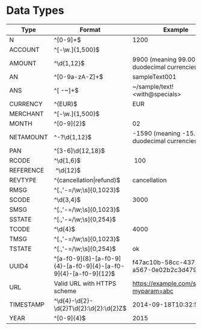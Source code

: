 # Data Types

Type | Format | Example
---- | ------ | ------
N | ^[0-9]+$ | 1200
ACCOUNT | ^[-\w.]{1,500}$ |
AMOUNT | ^\d{1,12}$ | 9900 (meaning 99.00 for duodecimal currencies)
AN | ^[0-9a-zA-Z]+$ | sampleText001
ANS | ^[ -~]+$ | ~/sample/text! &lt;with@specials&gt;
CURRENCY | ^(EUR)$ | EUR
MERCHANT | ^[-\w.]{1,500}$ |
MONTH | ^[0-9]{2}$ | 02
NETAMOUNT | ^-?\d{1,12}$ | -1590 (meaning -15.90 for duodecimal currencies)
PAN | ^[3-6]\d{12,18}$ |
RCODE | ^\d{1,6}$ | 100
REFERENCE | ^\d{12}$ |
REVTYPE | ^(cancellation&#124;refund)$ | cancellation
RMSG | ^[.,'-=/\w;\s]{0,1023}$ |
SCODE | ^\d{3,4}$ | 3000
SMSG | ^[.,'-=/\w;\s]{0,1023}$ |
SSTATE | ^[.,'-=/\w;\s]{0,254}$ |
TCODE | ^\d{4}$ | 4000
TMSG | ^[.,'-=/\w;\s]{0,1023}$ |
TSTATE | ^[.,'-=/\w;\s]{0,254}$ | ok
UUID4 | ^[a-f0-9]{8}-[a-f0-9]{4}-[a-f0-9]{4}-[a-f0-9]{4}-[a-f0-9]{12}$ | f47ac10b-58cc-4372-a567-0e02b2c3d479
URL | Valid URL with HTTPS scheme | https://example.com/success?myparam=abc
TIMESTAMP | ^\d{4}-\d{2}-\d{2}T\d{2}:\d{2}:\d{2}Z$ | 2014-09-18T10:32:59Z
YEAR | ^[0-9]{4}$ | 2015
